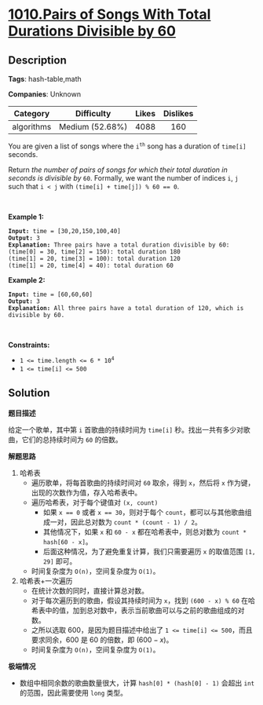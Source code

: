 # [1010.Pairs of Songs With Total Durations Divisible by 60](https://leetcode.com/problems/pairs-of-songs-with-total-durations-divisible-by-60/description/)

## Description

**Tags**: hash-table,math

**Companies**: Unknown

|  Category  |   Difficulty    | Likes | Dislikes |
| :--------: | :-------------: | :---: | :------: |
| algorithms | Medium (52.68%) | 4088  |   160    |

<p>You are given a list of songs where the <code>i<sup>th</sup></code> song has a duration of <code>time[i]</code> seconds.</p>
<p>Return <em>the number of pairs of songs for which their total duration in seconds is divisible by</em> <code>60</code>. Formally, we want the number of indices <code>i</code>, <code>j</code> such that <code>i &lt; j</code> with <code>(time[i] + time[j]) % 60 == 0</code>.</p>
<p>&nbsp;</p>
<p><strong class="example">Example 1:</strong></p>
<pre><code><strong>Input:</strong> time = [30,20,150,100,40]
<strong>Output:</strong> 3
<strong>Explanation:</strong> Three pairs have a total duration divisible by 60:
(time[0] = 30, time[2] = 150): total duration 180
(time[1] = 20, time[3] = 100): total duration 120
(time[1] = 20, time[4] = 40): total duration 60</code></pre>
<p><strong class="example">Example 2:</strong></p>
<pre><code><strong>Input:</strong> time = [60,60,60]
<strong>Output:</strong> 3
<strong>Explanation:</strong> All three pairs have a total duration of 120, which is divisible by 60.</code></pre>
<p>&nbsp;</p>
<p><strong>Constraints:</strong></p>
<ul>
  <li><code>1 &lt;= time.length &lt;= 6 * 10<sup>4</sup></code></li>
  <li><code>1 &lt;= time[i] &lt;= 500</code></li>
</ul>

## Solution

**题目描述**

给定一个歌单，其中第 `i` 首歌曲的持续时间为 `time[i]` 秒。找出一共有多少对歌曲，它们的总持续时间为 `60` 的倍数。

**解题思路**

1. 哈希表
   - 遍历歌单，将每首歌曲的持续时间对 `60` 取余，得到 `x`，然后将 `x` 作为键，出现的次数作为值，存入哈希表中。
   - 遍历哈希表，对于每个键值对 `(x, count)`
     - 如果 `x == 0` 或者 `x == 30`，则对于每个 `count`，都可以与其他歌曲组成一对，因此总对数为 `count * (count - 1) / 2`。
     - 其他情况下，如果 `x` 和 `60 - x` 都在哈希表中，则总对数为 `count * hash[60 - x]`。
     - 后面这种情况，为了避免重复计算，我们只需要遍历 `x` 的取值范围 `[1, 29]` 即可。
   - 时间复杂度为 `O(n)`，空间复杂度为 `O(1)`。
2. 哈希表+一次遍历
   - 在统计次数的同时，直接计算总对数。
   - 对于每次遍历到的歌曲，假设其持续时间为 `x`，找到 `(600 - x) % 60` 在哈希表中的值，加到总对数中，表示当前歌曲可以与之前的歌曲组成的对数。
   - 之所以选取 600，是因为题目描述中给出了 `1 <= time[i] <= 500`，而且要求同余，600 是 60 的倍数，即 $(600 - x) % 60 = x % 60$。
   - 时间复杂度为 `O(n)`，空间复杂度为 `O(1)`。

**极端情况**

- 数组中相同余数的歌曲数量很大，计算 `hash[0] * (hash[0] - 1)` 会超出 `int` 的范围，因此需要使用 `long` 类型。
